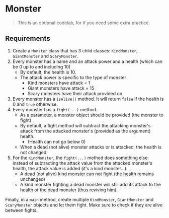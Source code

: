 # Monster

> This is an optional codelab, for if you need some extra practice.

## Requirements

1. Create a `Monster` class that has 3 child classes: `KindMonster`, `GiantMonster` and `ScaryMonster`.
2. Every monster has a name and an attack power and a health (which can be 0 up to and including 10)
    - By default, the health is 10.
    - The attack power is specific to the type of monster
        - Kind monsters have attack = 1
        - Giant monsters have attack = 15
        - Scary monsters have their attack provided on 
3. Every monster has a `isAlive()` method. It will return `false` if the health is 0 and `true` otherwise.
4. Every monster has a `fight(...)` method.
    - As a parameter, a monster object should be provided (the monster to fight)
    - By default, a fight method will subtract the attacking monster's attack
    from the attacked monster's (provided as the argument) health.
        - (Health can not go below 0)
    - When a dead (not alive) monster attacks or is attacked, the health is not changed. 
5. For the `KindMonster`, the `fight(...)` method does something else: instead of subtracting the attack value from the 
attacked monster's health, the attack value is added (it's a kind monster...).
    - A dead (not alive) kind monster can not fight (the health remains unchanged)
    - A kind monster fighting a dead monster will still add its attack to the health of the dead monster (thus reviving him).

Finally, in a `main` method, create multiple `KindMonster`, `GiantMonster` and `ScaryMonster` objects
and let them fight. Make sure to check if they are alive between fights.        
